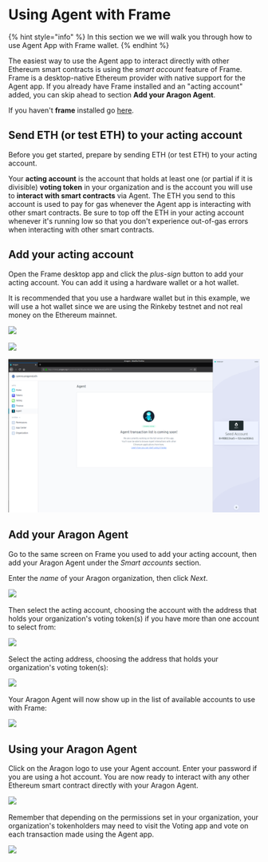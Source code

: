 # Using Agent with Frame

{% hint style="info" %}
In this section we we will walk you through how to use Agent App with Frame wallet.
{% endhint %}

The easiest way to use the Agent app to interact directly with other Ethereum smart contracts is using the _smart account_ feature of Frame. Frame is a desktop-native Ethereum provider with native support for the Agent app. If you already have Frame installed and an "acting account" added, you can skip ahead to section **Add your Aragon Agent**.

If you haven't **frame** installed go [here](https://app.gitbook.com/o/3h8kxj8geKVXgyMnGbYT/s/zhQIP88M8McmSaEGSymT/\~/changes/2tRI9YYqiKnfmdr7WSA1/users/products/set-up-frame-wallet).

## **Send ETH (or test ETH) to your acting account**

Before you get started, prepare by sending ETH (or test ETH) to your acting account.&#x20;

Your **acting account** is the account that holds at least one (or partial if it is divisible) **voting token** in your organization and is the account you will use to **interact with smart contracts** via Agent. The ETH you send to this account is used to pay for gas whenever the Agent app is interacting with other smart contracts. Be sure to top off the ETH in your acting account whenever it's running low so that you don't experience out-of-gas errors when interacting with other smart contracts.

## **Add your acting account**

Open the Frame desktop app and click the _plus-sign_ button to add your acting account. You can add it using a hardware wallet or a hot wallet.&#x20;

It is recommended that you use a hardware wallet but in this example, we will use a hot wallet since we are using the Rinkeby testnet and not real money on the Ethereum mainnet.

![](https://d33v4339jhl8k0.cloudfront.net/docs/assets/5c98a4fe0428633d2cf3fcf7/images/5d8bd9702c7d3a7e9ae1a220/file-wPNVEoD1j4.png)

![](https://d33v4339jhl8k0.cloudfront.net/docs/assets/5c98a4fe0428633d2cf3fcf7/images/5d8bd9782c7d3a7e9ae1a221/file-BZzJ4WikKD.png)

![](../../../../../../.gitbook/assets/file-Hdky5v4UL9.png)

## **Add your Aragon Agent**

Go to the same screen on Frame you used to add your acting account, then add your Aragon Agent under the _Smart accounts_ section.

Enter the _name_ of your Aragon organization, then click _Next_.

![](https://d33v4339jhl8k0.cloudfront.net/docs/assets/5c98a4fe0428633d2cf3fcf7/images/5d8bda5504286364bc8f90f9/file-2urBqXQ8j0.png)

Then select the acting account, choosing the account with the address that holds your organization's voting token(s) if you have more than one account to select from:

![](https://d33v4339jhl8k0.cloudfront.net/docs/assets/5c98a4fe0428633d2cf3fcf7/images/5d8bdabd04286364bc8f90fb/file-QPxHyh0odz.png)

Select the acting address, choosing the address that holds your organization's voting token(s):

![](https://d33v4339jhl8k0.cloudfront.net/docs/assets/5c98a4fe0428633d2cf3fcf7/images/5d8bdb0b2c7d3a7e9ae1a22a/file-sfavzdmwav.png)

Your Aragon Agent will now show up in the list of available accounts to use with Frame:&#x20;

![](https://d33v4339jhl8k0.cloudfront.net/docs/assets/5c98a4fe0428633d2cf3fcf7/images/5d8bdb3b04286364bc8f9104/file-yCdIwFtn04.png)

## **Using your Aragon Agent**

Click on the Aragon logo to use your Agent account. Enter your password if you are using a hot account. You are now ready to interact with any other Ethereum smart contract directly with your Aragon Agent.

![](https://d33v4339jhl8k0.cloudfront.net/docs/assets/5c98a4fe0428633d2cf3fcf7/images/5d8bddef04286364bc8f9121/file-JXtXhKiVAb.png)

Remember that depending on the permissions set in your organization, your organization's tokenholders may need to visit the Voting app and vote on each transaction made using the Agent app.

![](https://d33v4339jhl8k0.cloudfront.net/docs/assets/5c98a4fe0428633d2cf3fcf7/images/5d8bdf5e04286364bc8f912b/file-FFA5Mwilwm.png)
